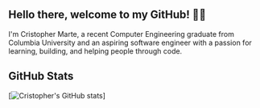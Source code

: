 ## Hello there, welcome to my GitHub! 👨‍💻

I'm Cristopher Marte, a recent Computer Engineering graduate from Columbia University and an aspiring software engineer with a passion for learning, building, and helping people through code.

## GitHub Stats
[![Cristopher's GitHub stats](https://github-readme-stats.vercel.app/api?username=cmartema&show_icons=true&theme=transparent)]